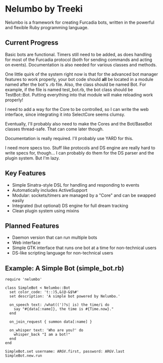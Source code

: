 Nelumbo by Treeki
=================

Nelumbo is a framework for creating Furcadia bots, written in the powerful and
flexible Ruby programming language.

## Current Progress
Basic bots are functional. Timers still need to be added, as does handling for
most of the Furcadia protocol (both for sending commands and acting on events).
Documentation is also needed for various classes and methods.

One little quirk of the system right now is that for the advanced bot manager
features to work properly, your bot code should **all** be located in a module
named after the bot's .rb file. Also, the class should be named Bot.
For example, if the file is named test\_bot.rb, the bot class should be
TestBot::Bot. Putting everything into that module will make reloading work
properly!

I need to add a way for the Core to be controlled, so I can write the
web interface, since integrating it into SelectCore seems clumsy.

Eventually, I'll probably also need to make the Cores and the Bot/BaseBot
classes thread-safe. That can come later though.

Documentation is really required. I'll probably use YARD for this.

I need more specs too. Stuff like protocols and DS engine are really hard to
write specs for, though... I can probably do them for the DS parser and the
plugin system. But I'm lazy.

## Key Features
- Simple Sinatra-style DSL for handling and responding to events
- Automatically includes ActiveSupport
- Modular: sockets/timers are managed by a "Core" and can be swapped easily
- Integrated (but optional) DS engine for full dream tracking
- Clean plugin system using mixins

## Planned Features
- Daemon version that can run multiple bots
- Web interface
- Simple GTK interface that runs one bot at a time for non-technical users
- DS-like scripting language for non-technical users

## Example: A Simple Bot (simple\_bot.rb)
    require 'nelumbo'

    class SimpleBot < Nelumbo::Bot
      set color_code: 't::)5,&(@-&$%#'
      set description: 'A simple bot powered by Nelumbo.'

      on_speech text: /what((')?s| is) the time/i do
        say "#{data[:name]}, the time is #{Time.now}."
      end

      on_join_request { summon data[:name] }

      on_whisper text: 'Who are you?' do
        whisper_back "I am a bot!"
      end
    end

    SimpleBot.set username: ARGV.first, password: ARGV.last
    SimpleBot.new.run


